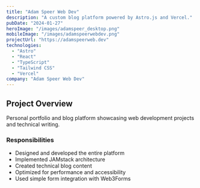 ```yaml
---
title: "Adam Speer Web Dev"
description: "A custom blog platform powered by Astro.js and Vercel."
pubDate: "2024-01-27"
heroImage: "/images/adamspeer_desktop.png"
mobileImage: "/images/adamspeerwebdev.png"
projectUrl: "https://adamspeerweb.dev"
technologies: 
  - "Astro"
  - "React"
  - "TypeScript"
  - "Tailwind CSS"
  - "Vercel"
company: "Adam Speer Web Dev"
---
```


## Project Overview

Personal portfolio and blog platform showcasing web development projects and technical writing.

### Responsibilities

- Designed and developed the entire platform
- Implemented JAMstack architecture
- Created technical blog content
- Optimized for performance and accessibility
- Used simple form integration with Web3Forms